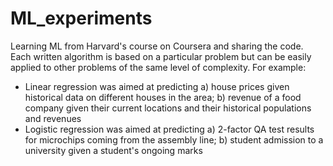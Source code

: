 # ML_experiments
Learning ML from Harvard's course on Coursera and sharing the code. Each written algorithm is based on a particular problem but can be easily applied to other problems of the same level of complexity. For example: 

- Linear regression was aimed at predicting a) house prices given historical data on different houses in the area; b) revenue of a food company given their current locations and their historical populations and revenues
- Logistic regression was aimed at predicting a) 2-factor QA test results for microchips coming from the assembly line; b) student admission to a university given a student's ongoing marks 
